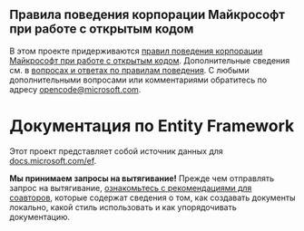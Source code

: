 ## <a name="microsoft-open-source-code-of-conduct"></a>Правила поведения корпорации Майкрософт при работе с открытым кодом

В этом проекте придерживаются [правил поведения корпорации Майкрософт при работе с открытым кодом](https://opensource.microsoft.com/codeofconduct/).
Дополнительные сведения см. в [вопросах и ответах по правилам поведения](https://opensource.microsoft.com/codeofconduct/faq/). С любыми дополнительными вопросами или комментариями обратитесь по адресу [opencode@microsoft.com](mailto:opencode@microsoft.com).

<a name="entity-framework-docs"></a>Документация по Entity Framework
=====================

Этот проект представляет собой источник данных для [docs.microsoft.com/ef](https://docs.microsoft.com/ef/).

**Мы принимаем запросы на вытягивание!** Прежде чем отправлять запрос на вытягивание, [ознакомьтесь с рекомендациями для соавторов](CONTRIBUTING.md), которые содержат сведения о том, как создавать документы локально, какой стиль использовать и как упорядочивать документацию.
